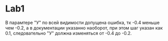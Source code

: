 # Lab1
В парамтере "У" по всей видимости допущена ошибка, тк -0.4 меньше чем -0.2, а в документации указанно наоборот, при этом шаг указан как 0.1, следовательно "У" должна изменяться от -0.4 до -0.2.
